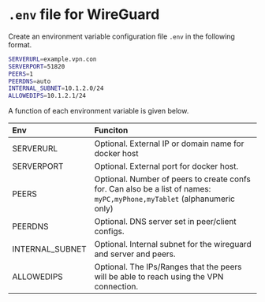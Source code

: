 # `.env` file for WireGuard
Create an environment variable configuration file `.env` in the following format.

```sh
SERVERURL=example.vpn.con
SERVERPORT=51820
PEERS=1
PEERDNS=auto
INTERNAL_SUBNET=10.1.2.0/24
ALLOWEDIPS=10.1.2.1/24
```

A function of each environment variable is given below.

|Env|Funciton|
|:----|:----|
|SERVERURL|Optional. External IP or domain name for docker host|
|SERVERPORT|Optional. External port for docker host.|
|PEERS|Optional. Number of peers to create confs for. Can also be a list of names: `myPC,myPhone,myTablet` (alphanumeric only)|
|PEERDNS|Optional. DNS server set in peer/client configs.|
|INTERNAL_SUBNET|Optional. Internal subnet for the wireguard and server and peers.|
|ALLOWEDIPS|Optional. The IPs/Ranges that the peers will be able to reach using the VPN connection.|
